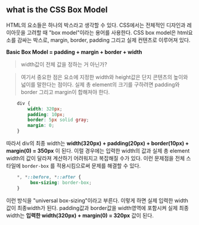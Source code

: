 ## what is the CSS Box Model

HTML의 요소들은 하나의 박스라고 생각할 수 있다. CSS에서는 전체적인 디자인과 레이아웃을 고려할 때 "box model"이라는 용어를 사용한다. CSS box model은 html요소를 감싸는 박스로, margin, border, padding 그리고 실제 컨텐츠로 이루어져 있다.

**Basic Box Model = padding + margin + border + width**


> width값이 전체 값을 정하는 거 아닌가?

> 여기서 중요한 점은 요소에 지정한 width와 height값은 단지 콘텐츠의 높이와 넓이를 말한다는 점이다. 실제 총 element의 크기를 구하려면 padding와 border 그리고 margin이 합해져야 한다.


```css
    div {
        width: 320px;
        padding: 10px;
        border: 5px solid gray;
        margin: 0; 
    }
```
따라서 div의 최종 width는 **width(320px) + padding(20px) + border(10px) + margin(0) = 350px** 이 된다. 이럴 경우에는 입력한 width의 값과 실제 총 element width의 값이 달라져 계산하기 어려워지고 복잡해질 수가 있다. 이런 문제점을 전체 스타일에 `border-box` 를 적용시킴으로써 문제를 해결할 수 있다.

```css
    *, *::before, *::after {
         box-sizing: border-box;
    }
```
이런 방식을 "universal box-sizing"이라고 부른다. 이렇게 하면 실제 입력한 width 값이 최종width가 된다. padding값과 border값을 width영역에 포함시켜 실제 최종 width는 **입력한 width(320px) + margin(0) = 320px** 값이 된다.
